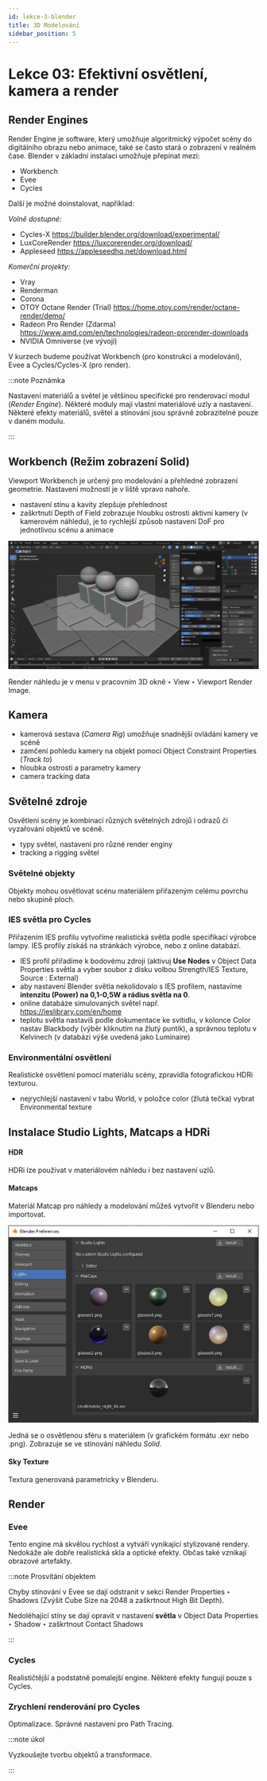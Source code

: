 ```yaml
---
id: lekce-3-blender
title: 3D Modelování
sidebar_position: 5
---
```


# Lekce 03: Efektivní osvětlení, kamera a render
## Render Engines
Render Engine je software, který umožňuje algoritmický výpočet scény do digitálního obrazu nebo animace, také se často stará o zobrazení v reálném čase.
Blender v základní instalaci umožňuje přepínat mezi:
- Workbench
- Evee
- Cycles

Další je možné doinstalovat, například:

*Volně dostupné:*
- Cycles-X
https://builder.blender.org/download/experimental/
- LuxCoreRender
https://luxcorerender.org/download/
- Appleseed
https://appleseedhq.net/download.html


*Komerční projekty:*
- Vray
- Renderman
- Corona
- OTOY Octane Render (Trial)
https://home.otoy.com/render/octane-render/demo/
- Radeon Pro Render (Zdarma)
 https://www.amd.com/en/technologies/radeon-prorender-downloads
- NVIDIA Omniverse (ve vývoji)

V kurzech budeme používat Workbench (pro konstrukci a modelování), Evee a Cycles/Cycles-X (pro render).

:::note Poznámka

Nastavení materiálů a světel je většinou specifické pro renderovací modul (*Render Engine*). Některé moduly mají vlastní materiálové uzly a nastavení.
Některé efekty materiálů, světel a stínování jsou správně zobrazitelné pouze v daném modulu.

:::
## Workbench (Režim zobrazení Solid)
Viewport Workbench je určený pro modelování a přehledné zobrazení geometrie. Nastavení možností je v liště vpravo nahoře.
- nastavení stínu a kavity zlepšuje přehlednost
- zaškrtnutí Depth of Field zobrazuje hloubku ostrosti aktivní kamery (v kamerovém náhledu), je to rychlejší způsob nastavení DoF pro jednotlivou scénu a animace

![image](./images/blender-solid-viewport.png)

Render náhledu je v menu v pracovním 3D okně ‣ View ‣ Viewport Render Image.

## Kamera
- kamerová sestava (*Camera Rig*) umožňuje snadnější ovládání kamery ve scéně
- zamčení pohledu kamery na objekt pomocí Object Constraint Properties (*Track to*)
- hloubka ostrosti a parametry kamery
- camera tracking data
## Světelné zdroje
Osvětlení scény je kombinací různých světelných zdrojů i odrazů či vyzařování objektů ve scéně.
- typy světel, nastavení pro různé render enginy
- tracking a rigging světel
### Světelné objekty
Objekty mohou osvětlovat scénu materiálem přiřazeným celému povrchu nebo skupině ploch.

### IES světla pro Cycles
Přiřazením IES profilu vytvoříme realistická světla podle specifikací výrobce lampy. IES profily získáš na stránkách výrobce, nebo z online databází.
- IES profil přiřadíme k bodovému zdroji (aktivuj **Use Nodes** v Object Data Properties světla a vyber soubor z disku volbou Strength/IES Texture, Source : External)
- aby nastavení Blender světla nekolidovalo s IES profilem, nastavíme **intenzitu (Power) na 0,1-0,5W a rádius světla na 0**.
- online databáze simulovaných světel např. https://ieslibrary.com/en/home
- teplotu světla nastavíš podle dokumentace ke svítidlu, v kolonce Color nastav Blackbody (výběr kliknutím na žlutý puntík), a správnou teplotu v Kelvinech (v databázi výše uvedená jako Luminaire)

### Environmentální osvětlení
Realistické osvětlení pomocí materiálu scény, zpravidla fotografickou HDRi texturou.
- nejrychlejší nastavení v tabu World, v položce color (žlutá tečka) vybrat Environmental texture

## Instalace Studio Lights, Matcaps a HDRi

#### HDR
HDRi lze používat v materiálovém náhledu i bez nastavení uzlů.
#### Matcaps
Materiál Matcap pro náhledy a modelování můžeš vytvořit v Blenderu nebo importovat.

![image](./images/blender-matcaps.png)

Jedná se o osvětlenou sféru s materiálem (v grafickém formátu .exr nebo .png). Zobrazuje se ve stínování náhledu *Solid*.

#### Sky Texture
Textura generovaná parametricky v Blenderu.
## Render

### Evee
Tento engine má skvělou rychlost a vytváří vynikající stylizované rendery. Nedokáže ale dobře realistická skla a optické efekty. Občas také vznikají obrazové artefakty.

:::note Prosvítání objektem

Chyby stínování v Evee se dají odstranit v sekci Render Properties ‣ Shadows (Zvýšit Cube Size na 2048 a zaškrtnout High Bit Depth).

Nedoléhající stíny se dají opravit v nastavení **světla** v Object Data Properties ‣ Shadow ‣ zaškrtnout Contact Shadows

:::

### Cycles
Realističtější a podstatně pomalejší engine. Některé efekty fungují pouze s Cycles.

### Zrychlení renderování pro Cycles

Optimalizace. Správné nastavení pro Path Tracing.

:::note úkol

Vyzkoušejte tvorbu objektů a transformace.

:::
